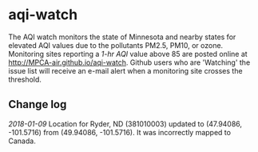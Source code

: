 # aqi-watch

The AQI watch monitors the state of Minnesota and nearby states for elevated AQI values due to the pollutants PM2.5, PM10, or ozone. Monitoring sites reporting a _1-hr AQI_ value above 85 are posted online at http://MPCA-air.github.io/aqi-watch.  Github users who are 'Watching' the issue list will receive an e-mail alert when a monitoring site crosses the threshold.  


## Change log

_2018-01-09_
Location for Ryder, ND (381010003) updated to (47.94086, -101.5716) from (49.94086, -101.5716). It was incorrectly mapped to Canada.
